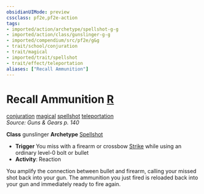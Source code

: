 ```yaml
---
obsidianUIMode: preview
cssclass: pf2e,pf2e-action
tags:
- imported/action/archetype/spellshot-g-g
- imported/action/class/gunslinger-g-g
- imported/compendium/src/pf2e/g&g
- trait/school/conjuration
- trait/magical
- imported/trait/spellshot
- trait/effect/teleportation
aliases: ["Recall Ammunition"]
---
```

# Recall Ammunition [R](chapter-9-playing-the-game.md#Actions "Reaction")
[conjuration](conjuration.md)  [magical](magical.md)  [spellshot](rules/traits/spellshot-g-g.md)  [teleportation](teleportation.md)  
*Source: Guns & Gears p. 140*  

**Class** gunslinger
**Archetype** [Spellshot](../../compendium/character/archetypes/spellshot-g-g.md)
- **Trigger** You miss with a firearm or crossbow [Strike](strike.md) while using an ordinary level-0 bolt or bullet
- **Activity**: Reaction

You amplify the connection between bullet and firearm, calling your missed shot back into your gun. The ammunition you just fired is reloaded back into your gun and immediately ready to fire again.